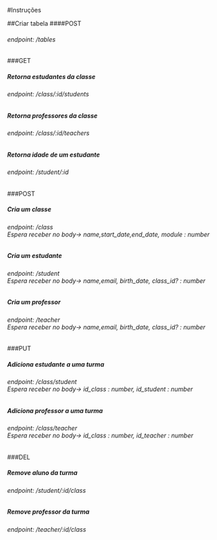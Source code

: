 #Instruções

##Criar tabela
####POST <h6>endpoint: /tables </h6>

###GET

<h5>Retorna estudantes da classe</h5>
<h6>
	endpoint: /class/:id/students
</h6>

<h5>Retorna professores da classe</h5>
<h6>
endpoint: /class/:id/teachers
</h6>

<h5>Retorna idade de um estudante</h5>
<h6>
endpoint: /student/:id
</h6>

###POST

<h5>Cria um classe</h5>
<h6>
endpoint: /class <br>
Espera receber no body-> name,start_date,end_date, module : number
</h6>

<h5>Cria um estudante</h5>
<h6>
endpoint: /student <br>
Espera receber no body-> name,email, birth_date, class_id? : number
</h6>

<h5>Cria um professor</h5>
<h6>
endpoint: /teacher <br>
Espera receber no body-> name,email, birth_date, class_id? : number
</h6>

###PUT

<h5>Adiciona estudante a uma turma</h5>
<h6>
endpoint: /class/student <br>
Espera receber no body-> id_class : number, id_student : number
</h6>

<h5>Adiciona professor a uma turma</h5>
<h6>
endpoint: /class/teacher <br>
Espera receber no body-> id_class : number, id_teacher : number
</h6>

###DEL
<h5>Remove aluno da turma</h5>
<h6>
endpoint: /student/:id/class
</h6>
<h5>Remove professor da turma</h5>
<h6>
endpoint: /teacher/:id/class
</h6>